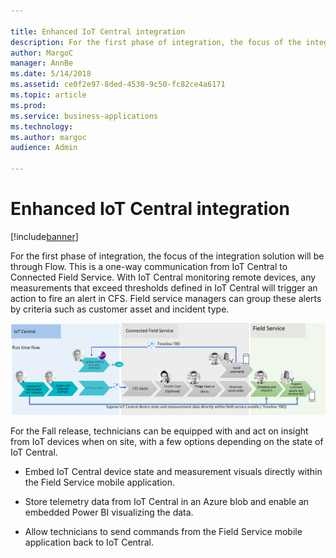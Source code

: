 ```yaml
---

title: Enhanced IoT Central integration
description: For the first phase of integration, the focus of the integration solution will be through Flow.
author: MargoC
manager: AnnBe
ms.date: 5/14/2018
ms.assetid: ce0f2e97-8ded-4530-9c50-fc82ce4a6171
ms.topic: article
ms.prod: 
ms.service: business-applications
ms.technology: 
ms.author: margoc
audience: Admin

---
```

#  Enhanced IoT Central integration


[!include[banner](../../../../includes/banner.md)]

For the first phase of integration, the focus of the integration solution will
be through Flow. This is a one-way communication from IoT Central to Connected
Field Service. With IoT Central monitoring remote devices, any measurements that
exceed thresholds defined in IoT Central will trigger an action to fire an alert
in CFS. Field service managers can group these alerts by criteria such as
customer asset and incident type.

![](media/enhanced-iot-central-integration-1.png "")
<!-- picture -->


For the Fall release, technicians can be equipped with and act on insight from
IoT devices when on site, with a few options depending on the state of IoT
Central.

-   Embed IoT Central device state and measurement visuals directly within the
    Field Service mobile application.

-   Store telemetry data from IoT Central in an Azure blob and enable an
    embedded Power BI visualizing the data.

-   Allow technicians to send commands from the Field Service mobile application
    back to IoT Central.
